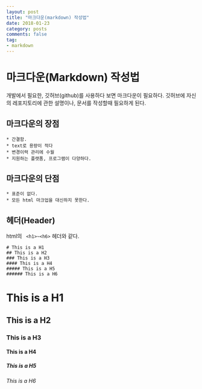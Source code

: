 ```yaml
---
layout: post
title: "마크다운(markdown) 작성법"
date: 2018-01-23
category: posts
comments: false
tag:
- markdown
---
```


# 마크다운(Markdown) 작성법
개발에서 필요한, 깃허브(github)를 사용하다 보면 마크다운이 필요하다.
깃허브에 자신의 레포지토리에 관한 설명이나, 문서를 작성할때 필요하게 된다.

## 마크다운의 장점
	* 간결함.
	* text로 용량이 적다
	* 변경이력 관리에 수월
	* 지원하는 플랫폼, 프로그램이 다양하다.

## 마크다운의 단점
	* 표준이 없다.
	* 모든 html 마크업을 대신하지 못한다.

## 헤더(Header)
html의	``` <h1>~<h6>``` 헤더와 같다.
```
# This is a H1
## This is a H2
### This is a H3
#### This is a H4
##### This is a H5
###### This is a H6
```
# This is a H1
## This is a H2
### This is a H3
#### This is a H4
##### This is a H5
###### This is a H6



